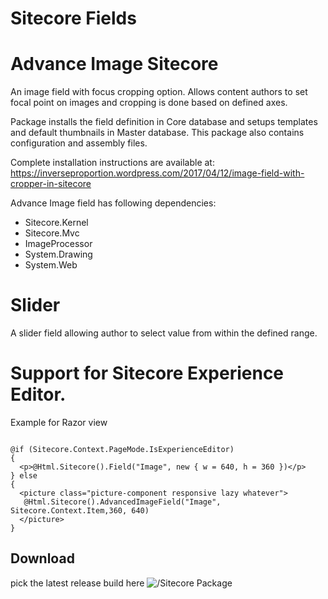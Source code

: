 # Sitecore Fields

# Advance Image Sitecore
An image field with focus cropping option. Allows content authors to set focal point on images and cropping is done based on defined axes.

Package installs the field definition in Core database and setups templates and default thumbnails in Master database. This package also contains configuration and assembly files.

Complete installation instructions are available at:
https://inverseproportion.wordpress.com/2017/04/12/image-field-with-cropper-in-sitecore

Advance Image field has following dependencies:
- Sitecore.Kernel
- Sitecore.Mvc
- ImageProcessor
- System.Drawing
- System.Web

# Slider
A slider field allowing author to select value from within the defined range.

# Support for Sitecore Experience Editor.
Example for Razor view

<pre><code>
@if (Sitecore.Context.PageMode.IsExperienceEditor)
{
  &lt;p>@Html.Sitecore().Field("Image", new { w = 640, h = 360 })&lt;/p>
} else
{
  &lt;picture class="picture-component responsive lazy whatever">
   @Html.Sitecore().AdvancedImageField("Image", Sitecore.Context.Item,360, 640)
  &lt;/picture>
}
</code></pre>

## Download
pick  the latest release build here ![/Sitecore Package](https://github.com/jbluemink/sitecore-fields/tree/master/Sitecore%20Package)
